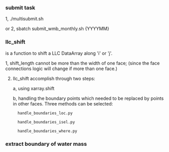 ### submit task

1,  ./multisubmit.sh

or 2, sbatch submit_wmb_monthly.sh {YYYYMM} 



### llc_shift 

is a function to shift a LLC DataArray along 'i' or 'j'.

1, shift_length cannot be more than the width of one face; (since the face connections logic will change if more than one face.)

2. llc_shift accomplish through two steps:
   
    a, using xarray.shift
   
    b, handling the boundary points which needed to be replaced by points in other faces. Three methods can be selected:
   
         handle_boundaries_loc.py
   
         handle_boundaries_isel.py
   
         handle_boundaries_where.py


### extract boundary of water mass
